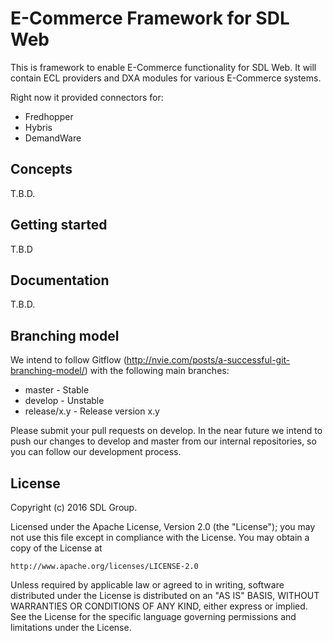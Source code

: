 E-Commerce Framework for SDL Web
====================================

This is framework to enable E-Commerce functionality for SDL Web.
It will contain ECL providers and DXA modules for various E-Commerce systems.

Right now it provided connectors for:

* Fredhopper
* Hybris
* DemandWare

Concepts
---------
T.B.D.


Getting started
-----------------
T.B.D



Documentation
---------------
T.B.D.

Branching model
----------------

We intend to follow Gitflow (http://nvie.com/posts/a-successful-git-branching-model/) with the following main branches:

 - master - Stable 
 - develop - Unstable
 - release/x.y - Release version x.y

Please submit your pull requests on develop. In the near future we intend to push our changes to develop and master from our internal repositories, so you can follow our development process.


License
---------
Copyright (c) 2016 SDL Group.

Licensed under the Apache License, Version 2.0 (the "License");
you may not use this file except in compliance with the License.
You may obtain a copy of the License at

	http://www.apache.org/licenses/LICENSE-2.0

Unless required by applicable law or agreed to in writing, software distributed under the License is distributed on an "AS IS" BASIS, WITHOUT WARRANTIES OR CONDITIONS OF ANY KIND, either express or implied.
See the License for the specific language governing permissions and limitations under the License.





